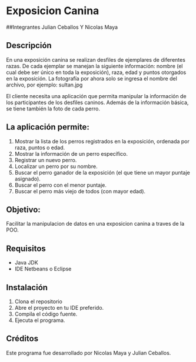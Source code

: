# Exposicion Canina
##Integrantes
Julian Ceballos Y Nicolas Maya
## Descripción
En una exposición canina se realizan desfiles de ejemplares de diferentes razas. De cada ejemplar se manejan la siguiente información: nombre (el cual debe ser único en toda la exposición), raza, edad y puntos otorgados en la exposición. La fotografía por ahora solo se ingresa el nombre del archivo, por ejemplo: sultan.jpg

El cliente necesita una aplicación que permita manipular la información de los participantes de los desfiles caninos. Además de la información básica, se tiene también la foto de cada perro.

## La aplicación permite:
1. Mostrar la lista de los perros registrados en la exposición, ordenada por raza, puntos o edad.
2. Mostrar la información de un perro específico.
3. Registrar un nuevo perro.
4. Localizar un perro por su nombre.
5. Buscar el perro ganador de la exposición (el que tiene un mayor puntaje asignado).
6. Buscar el perro con el menor puntaje.
7. Buscar el perro más viejo de todos (con mayor edad).

## Objetivo:
Facilitar la manipulacion de datos en una exposicion canina a traves de la POO.

## Requisitos
- Java JDK 
- IDE Netbeans o Eclipse

## Instalación
1. Clona el repositorio 
2. Abre el proyecto en tu IDE preferido.
3. Compila el código fuente.
4. Ejecuta el programa.

## Créditos
Este programa fue desarrollado por Nicolas Maya y Julian Ceballos.
